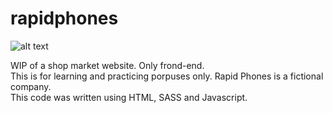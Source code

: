 # rapidphones

![alt text](https://i.imgur.com/Of6jAil.png)

WIP of a shop market website. Only frond-end.\
This is for learning and practicing porpuses only. Rapid Phones is a fictional company.\
This code was written using HTML, SASS and Javascript.
